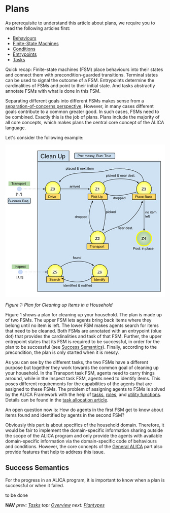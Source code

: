 # Plans

As prerequisite to understand this article about plans, we require you to read the following articles first:

* [Behaviours](behaviours.md)
* [Finite-State Machines](finite-state_machines.md)
* [Conditions](conditions.md)
* [Entrypoints](entrypoints.md)
* [Tasks](tasks.md)

Quick recap: Finite-state machines (FSM) place behaviours into their states and connect them with precondition-guarded transitions. Terminal states can be used to signal the outcome of a FSM. Entrypoints determine the cardinalities of FSMs and point to their initial state. And tasks abstractly annotate FSMs with what is done in this FSM.

Separating different goals into different FSMs makes sense from a [separation-of-concerns perspective](https://en.wikipedia.org/wiki/Separation_of_concerns). However, in many cases different goals contribute  to a common greater good. In such cases, FSMs need to be combined. Exactly this is the job of plans. Plans include the majority of all core concepts, which makes plans the central core concept of the ALICA language. 

Let's consider the following example:

![Plan Example: Cleaning Up](../images/clean_up_plan_example.svg)

*Figure 1: Plan for Cleaning up Items in a Household*

Figure 1 shows a plan for cleaning up your household. The plan is made up of two FSMs. The upper FSM lets agents bring back items where they belong until no item is left. The lower FSM makes agents search for items that need to be cleaned. Both FSMs are annotated with an entrypoint (blue dot) that provides the cardinalities and task of that FSM. Further, the upper entrypoint states that its FSM is required to be successful, in order for the plan to be successful (see [Success Semantics](#Success-Semantics)). Finally, according to the precondition, the plan is only started when it is messy.

As you can see by the different tasks, the two FSMs have a different purpose but together they work towards the common goal of cleaning up your household. In the Transport task FSM, agents need to carry things arround, while in the Inspect task FSM, agents need to identify items. This poses different requirements for the capabilities of the agents that are assigned to these FSMs. The problem of assigning agents to FSMs is solved by the ALICA Framework with the help of [tasks](tasks.md), [roles](roles.md), and [utility functions](utility_functions.md). Details can be found in the [task allocation article](task_allocation.md).

An open question now is: How do agents in the first FSM get to know about items found and identified by agents in the second FSM?

Obviously this part is about specifics of the household domain. Therefore, it would be fair to implement the domain-specific information sharing outside the scope of the ALICA program and only provide the agents with available domain-specific information via the domain-specific code of behaviours and conditions. However, the core concepts of the [General ALICA](../README.md#General-ALICA) part also provide features that help to address this issue.

## Success Semantics

For the progress in an ALICA program, it is important to know when a plan is successful or when it failed. 

to be done

**NAV** *prev: [Tasks](tasks.md)*  *top: [Overview](README.md)* *next: [Plantypes](plantypes.md)*
